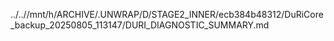 ../..//mnt/h/ARCHIVE/.UNWRAP/D/STAGE2_INNER/ecb384b48312/DuRiCore_backup_20250805_113147/DURI_DIAGNOSTIC_SUMMARY.md
